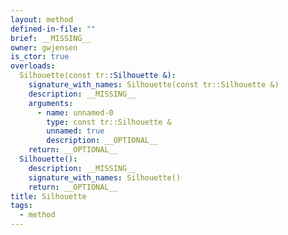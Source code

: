 ```yaml
---
layout: method
defined-in-file: ""
brief: __MISSING__
owner: gwjensen
is_ctor: true
overloads:
  Silhouette(const tr::Silhouette &):
    signature_with_names: Silhouette(const tr::Silhouette &)
    description: __MISSING__
    arguments:
      - name: unnamed-0
        type: const tr::Silhouette &
        unnamed: true
        description: __OPTIONAL__
    return: __OPTIONAL__
  Silhouette():
    description: __MISSING__
    signature_with_names: Silhouette()
    return: __OPTIONAL__
title: Silhouette
tags:
  - method
---
```

